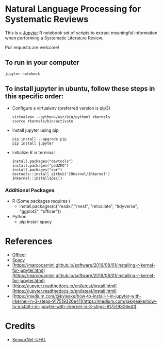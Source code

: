 # Natural Language Processing for Systematic Reviews

This is a [Jupyter](https://jupyter.readthedocs.io/en/latest/running.html#running) R notebook set of scripts to extract meaningful information when performing a Systematic Literature Review.

Pull requests are welcome!

## To run in your computer
```
jupyter notebook
```

## To install jupyter in ubuntu, follow these steps in this specific order:
* Configure a virtualenv (preferred version is pip3)
	```
	virtualenv --python=/usr/bin/python3 rkernels
	source rkernels/bin/activate
	```
* Install jupyter using pip 
	```
	pip install --upgrade pip
	pip install jupyter
	```
* Initialize R in terminal
	```
	install.packages("devtools") 
	install.packages("pbdZMQ")
	install.packages("epr")
	devtools::install_github('IRkernel/IRkernel')
	IRkernel::installspec()
	```
### Additional Packages
 - R (Some packages requires )
   -  install.packages(c("readxl","rvest", "reticulate", "tidyverse", "ggplot2", "officer"))
 - Python
   - pip install spacy

# References
* [Officer](https://davidgohel.github.io/officer/articles/offcran/word.html)
* [Spacy](http://spacy.io/)
* [https://marcocarnini.github.io/software/2016/08/01/installing-r-kernel-for-jupyter.html](https://marcocarnini.github.io/software/2016/08/01/installing-r-kernel-for-jupyter.html)
* [https://jupyter.readthedocs.io/en/latest/install.html](https://jupyter.readthedocs.io/en/latest/install.html)
* [https://medium.com/@kyleake/how-to-install-r-in-jupyter-with-irkernel-in-3-steps-917519326e41](https://medium.com/@kyleake/how-to-install-r-in-jupyter-with-irkernel-in-3-steps-917519326e41)

# Credits
* [SensorNet-UFAL](https://sites.google.com/site/sensornetufal/home)